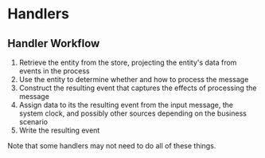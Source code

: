 # Handlers

## Handler Workflow

1. Retrieve the entity from the store, projecting the entity's data from events in the process
2. Use the entity to determine whether and how to process the message
3. Construct the resulting event that captures the effects of processing the message
4. Assign data to its the resulting event from the input message, the system clock, and possibly other sources depending on the business scenario
4. Write the resulting event

Note that some handlers may not need to do all of these things.
